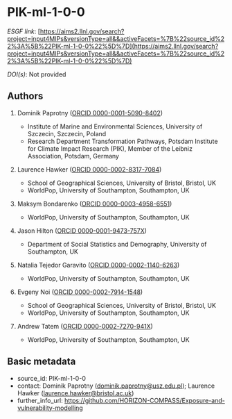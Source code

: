 # PIK-ml-1-0-0

*ESGF link*: [https://aims2.llnl.gov/search?project=input4MIPs&versionType=all&&activeFacets=%7B%22source_id%22%3A%5B%22PIK-ml-1-0-0%22%5D%7D](https://aims2.llnl.gov/search?project=input4MIPs&versionType=all&&activeFacets=%7B%22source_id%22%3A%5B%22PIK-ml-1-0-0%22%5D%7D)

*DOI(s)*: Not provided

## Authors

1. Dominik Paprotny ([ORCID 0000-0001-5090-8402](https://orcid.org/0000-0001-5090-8402))
    - Institute of Marine and Environmental Sciences, University of Szczecin, Szczecin, Poland
    - Research Department Transformation Pathways, Potsdam Institute for Climate Impact Research (PIK), Member of the Leibniz Association, Potsdam, Germany

2. Laurence Hawker ([ORCID 0000-0002-8317-7084](https://orcid.org/0000-0002-8317-7084))
    - School of Geographical Sciences, University of Bristol, Bristol, UK
    - WorldPop, University of Southampton, Southampton, UK

3. Maksym Bondarenko ([ORCID 0000-0003-4958-6551](https://orcid.org/0000-0003-4958-6551))
    - WorldPop, University of Southampton, Southampton, UK

4. Jason Hilton ([ORCID 0000-0001-9473-757X](https://orcid.org/0000-0001-9473-757X))
    - Department of Social Statistics and Demography, University of Southampton, UK

5. Natalia Tejedor Garavito ([ORCID 0000-0002-1140-6263](https://orcid.org/0000-0002-1140-6263))
    - WorldPop, University of Southampton, Southampton, UK

6. Evgeny Noi ([ORCID 0000-0002-7914-1548](https://orcid.org/0000-0002-7914-1548))
    - School of Geographical Sciences, University of Bristol, Bristol, UK
    - WorldPop, University of Southampton, Southampton, UK

7. Andrew Tatem ([ORCID 0000-0002-7270-941X](https://orcid.org/0000-0002-7270-941X))
    - WorldPop, University of Southampton, Southampton, UK


## Basic metadata

- source_id: PIK-ml-1-0-0
- contact: Dominik Paprotny (dominik.paprotny@usz.edu.pl); Laurence Hawker (laurence.hawker@bristol.ac.uk)
- further_info_url: https://github.com/HORIZON-COMPASS/Exposure-and-vulnerability-modelling